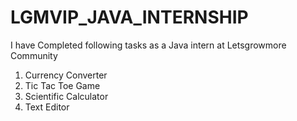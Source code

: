 # LGMVIP_JAVA_INTERNSHIP
I have Completed following tasks as a Java intern at Letsgrowmore Community
1. Currency Converter
2. Tic Tac Toe Game
3. Scientific Calculator
4. Text Editor
